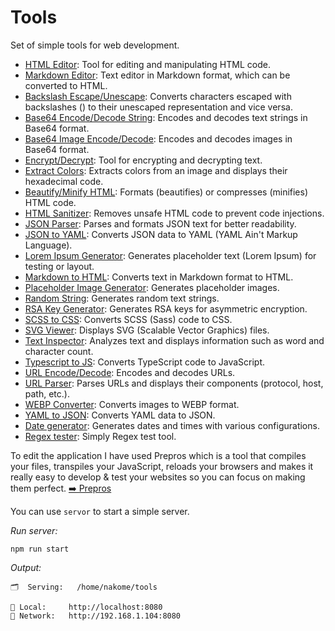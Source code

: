 # Tools

Set of simple tools for web development.

- [HTML Editor](https://snippex.surge.sh/0-html-editor.html): Tool for editing and manipulating HTML code.
- [Markdown Editor](https://snippex.surge.sh/24-md-editor.html): Text editor in Markdown format, which can be converted to HTML.
- [Backslash Escape/Unescape](https://snippex.surge.sh/1-backslash-escape-unescape.html): Converts characters escaped with backslashes (\) to their unescaped representation and vice versa.
- [Base64 Encode/Decode String](https://snippex.surge.sh/2-base64-encode-decode.html): Encodes and decodes text strings in Base64 format.
- [Base64 Image Encode/Decode](https://snippex.surge.sh/3-base64-image-encode-decode.html): Encodes and decodes images in Base64 format.
- [Encrypt/Decrypt](https://snippex.surge.sh/4-encrypt-decrypt.html): Tool for encrypting and decrypting text.
- [Extract Colors](https://snippex.surge.sh/5-extract-colors.html): Extracts colors from an image and displays their hexadecimal code.
- [Beautify/Minify HTML](https://snippex.surge.sh/6-html-beautify-minify.html): Formats (beautifies) or compresses (minifies) HTML code.
- [HTML Sanitizer](https://snippex.surge.sh/7-html-sanitizer.html): Removes unsafe HTML code to prevent code injections.
- [JSON Parser](https://snippex.surge.sh/8-json-parser.html): Parses and formats JSON text for better readability.
- [JSON to YAML](https://snippex.surge.sh/9-json-to-yaml.html): Converts JSON data to YAML (YAML Ain't Markup Language).
- [Lorem Ipsum Generator](https://snippex.surge.sh/10-lorem-ipsum.html): Generates placeholder text (Lorem Ipsum) for testing or layout.
- [Markdown to HTML](https://snippex.surge.sh/11-markdown-to-html.html): Converts text in Markdown format to HTML.
- [Placeholder Image Generator](https://snippex.surge.sh/12-placeholder-image-generator.html): Generates placeholder images.
- [Random String](https://snippex.surge.sh/13-random-string.html): Generates random text strings.
- [RSA Key Generator](https://snippex.surge.sh/14-rsa-key-generator.html): Generates RSA keys for asymmetric encryption.
- [SCSS to CSS](https://snippex.surge.sh/15-scss-to-css.html): Converts SCSS (Sass) code to CSS.
- [SVG Viewer](https://snippex.surge.sh/16-svg-viewer.html): Displays SVG (Scalable Vector Graphics) files.
- [Text Inspector](https://snippex.surge.sh/17-text-inspector.html): Analyzes text and displays information such as word and character count.
- [Typescript to JS](https://snippex.surge.sh/18-ts-to-js.html): Converts TypeScript code to JavaScript.
- [URL Encode/Decode](https://snippex.surge.sh/19-url-encode-decode.html): Encodes and decodes URLs.
- [URL Parser](https://snippex.surge.sh/20-url-parser.html): Parses URLs and displays their components (protocol, host, path, etc.).
- [WEBP Converter](https://snippex.surge.sh/21-webp-converter.html): Converts images to WEBP format.
- [YAML to JSON](https://snippex.surge.sh/22-yaml-to-json.html): Converts YAML data to JSON.
- [Date generator](https://snippex.surge.sh/23-date-generator.html): Generates dates and times with various configurations.
- [Regex tester](https://snippex.surge.sh/25-regexp-tester.html): Simply Regex test tool.


To edit the application I have used Prepros which is a tool that compiles your files, transpiles your JavaScript, reloads your browsers and makes it really easy to develop & test your websites so you can focus on making them perfect. [➡️ Prepros ](https://prepros.io/)

You can use `servor` to start a simple server.

_Run server:_

    npm run start

_Output:_

    🗂  Serving:   /home/nakome/tools

    🏡 Local:     http://localhost:8080
    📡 Network:   http://192.168.1.104:8080
